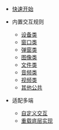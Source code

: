 <!-- docs/_sidebar.md -->

- [快速开始](/)

- 内置交互规则

	- [设备类](device.md)
	- [窗口类](view.md)
	- [弹窗类](dialog.md)
	- [图像类](image.md)
	- [文件类](file.md)
	- [音频类](audio.md)
	- [视频类](video.md)
	- [其他公共](global.md)

- 适配多端

	- [自定义交互](wrap.md)
	- [重载底层实现](override.md)

	